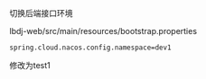 切换后端接口环境

lbdj-web/src/main/resources/bootstrap.properties

```properties
spring.cloud.nacos.config.namespace=dev1
```

修改为test1